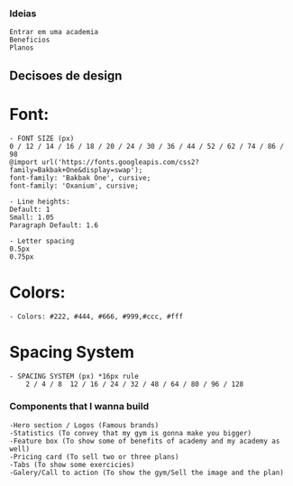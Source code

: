 ### Ideias

    Entrar em uma academia
    Beneficios
    Planos

## Decisoes de design

# Font:

    - FONT SIZE (px)
    0 / 12 / 14 / 16 / 18 / 20 / 24 / 30 / 36 / 44 / 52 / 62 / 74 / 86 / 98
    @import url('https://fonts.googleapis.com/css2?family=Bakbak+One&display=swap');
    font-family: 'Bakbak One', cursive;
    font-family: 'Oxanium', cursive;

    - Line heights:
    Default: 1
    Small: 1.05
    Paragraph Default: 1.6

    - Letter spacing
    0.5px
    0.75px

# Colors:

    - Colors: #222, #444, #666, #999,#ccc, #fff

# Spacing System

    - SPACING SYSTEM (px) *16px rule
        2 / 4 / 8  12 / 16 / 24 / 32 / 48 / 64 / 80 / 96 / 128

### Components that I wanna build

    -Hero section / Logos (Famous brands)
    -Statistics (To convey that my gym is gonna make you bigger)
    -Feature box (To show some of benefits of academy and my academy as well)
    -Pricing card (To sell two or three plans)
    -Tabs (To show some exercicies)
    -Galery/Call to action (To show the gym/Sell the image and the plan)
